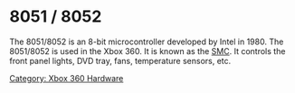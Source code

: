 # 8051 / 8052

The 8051/8052 is an 8-bit microcontroller developed by Intel in 1980.
The 8051/8052 is used in the Xbox 360. It is known as the [SMC](../SMC).
It controls the front panel lights, DVD tray, fans, temperature sensors, etc.

[Category: Xbox 360 Hardware](../Category_Xbox360_Hardware)
